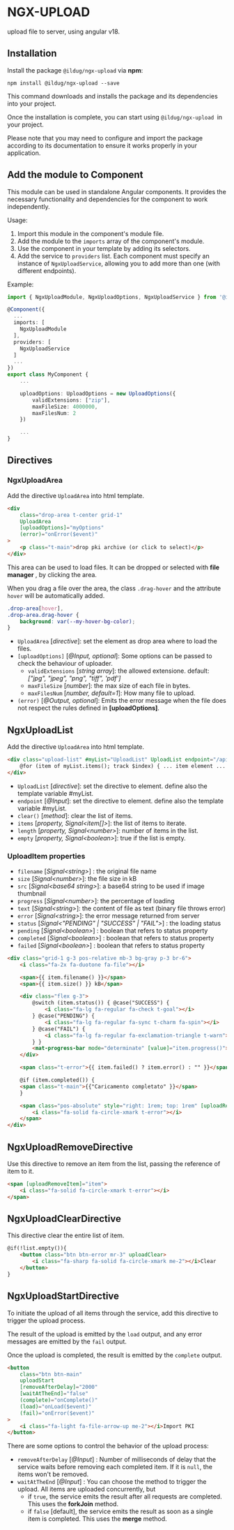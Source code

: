 # NGX-UPLOAD

upload file to server, using angular v18.

## Installation

Install the package `@ildug/ngx-upload` via **npm**:

```shell
npm install @ildug/ngx-upload --save
```

This command downloads and installs the package and its dependencies into your project.

Once the installation is complete, you can start using `@ildug/ngx-upload `in your project.

Please note that you may need to configure and import the package according to its documentation to ensure it works properly in your application.

## Add the module to Component

This module can be used in standalone Angular components. 
It provides the necessary functionality and dependencies for the component to work independently.


Usage:

1. Import this module in the component's module file.
2. Add the module to the `imports` array of the component's module.
3. Use the component in your template by adding its selectors.
4. Add the service to `providers` list. Each component must specify an instance of `NgxUploadService`, allowing you to add more than one (with different endpoints).

Example:

```typescript
import { NgxUploadModule, NgxUploadOptions, NgxUploadService } from '@ildug/ngx-upload';

@Component({
  ...
  imports: [
    NgxUploadModule
  ],
  providers: [
    NgxUploadService
  ]
  ...
})
export class MyComponent { 
    ... 

    uploadOptions: UploadOptions = new UploadOptions({
        validExtensions: ["zip"],
        maxFileSize: 4000000,
        maxFilesNum: 2
    })

    ... 
}
```

## Directives

### NgxUploadArea

Add the directive `UploadArea` into html template.

```html
<div
    class="drop-area t-center grid-1"
    UploadArea
    [uploadOptions]="myOptions"
    (error)="onError($event)"
>
    <p class="t-main">drop pki archive (or click to select)</p>
</div>
```

This area can be used to load files.
It can be dropped or selected with **file manager** , by clicking the area.

When you drag a file over the area, the class `.drag-hover` and the attribute `hover` will be automatically added.

```css
.drop-area[hover],
.drop-area.drag-hover {
    background: var(--my-hover-bg-color);
}
```

-   `UploadArea` [*directive*]: set the element as drop area where to load the files.
-   `[uploadOptions]` [*@Input, optional*]: Some options can be passed to check the behaviour of uploader.
    -   `validExtensions` [*string array*]: the allowed extensione. default: _["jpg", "jpeg", "png", "tiff", 'pdf']_
    -   `maxFileSize` [*number*]: the max size of each file in bytes.
    -   `maxFilesNum` [*number, default=1*]: How many file to upload.
-   `(error)` [*@Output, optional*]: Emits the error message when the file does not respect the rules defined in **[uploadOptions]**.

## NgxUploadList

Add the directive `UploadArea` into html template.

```html
<div class="upload-list" #myList="UploadList" UploadList endpoint="/api/pki/import/archive">
    @for (item of myList.items(); track $index) { ... item element ... }
</div>
```

-   `UploadList` [*directive*]: set the directive to element. define also the template variable #myList.
-   `endpoint` [*@Input*]: set the directive to element. define also the template variable #myList.
-   `clear()` [*method*]: clear the list of items.
-   `items` [*property, Signal\<item[]>*]: the list of items to iterate.
-   `length` [*property, Signal\<number>*]: number of items in the list.
-   `empty` [*property, Signal\<boolean>*]: true if the list is empty.

### UploadItem properties

-  `filename` [*Signal\<string>*] : the  original file name
-  `size` [*Signal\<number>*]: the file size in kB
-  `src` [*Signal\<base64 string>*]: a base64 string to be used if image thumbnail
-  `progress` [*Signal\<number>*]: the percentage of loading 
-  `text` [*Signal\<string>*]: the content of file as text (binary file throws error)
-  `error` [*Signal\<string>*]: the error message returned from server
-  `status` [*Signal\<"PENDING" | "SUCCESS" | "FAIL">*] : the loading status 
-  `pending` [*Signal\<boolean>*] : boolean that refers to status property
-  `completed` [*Signal\<boolean>*]  : boolean that refers to status property
-  `failed` [*Signal\<boolean>*]  : boolean that refers to status property

```html
<div class="grid-1 g-3 pos-relative mb-3 bg-gray p-3 br-6">
    <i class="fa-2x fa-duotone fa-file"></i>

    <span>{{ item.filename() }}</span>
    <span>{{ item.size() }} kB</span>

    <div class="flex g-3">
        @switch (item.status()) { @case("SUCCESS") {
            <i class="fa-lg fa-regular fa-check t-goal"></i>
        } @case("PENDING") {
            <i class="fa-lg fa-regular fa-sync t-charm fa-spin"></i>
        } @case("FAIL") {
            <i class="fa-lg fa-regular fa-exclamation-triangle t-warn"></i>
        } }
        <mat-progress-bar mode="determinate" [value]="item.progress()"></mat-progress-bar>
    </div>

    <span class="t-error">{{ item.failed() ? item.error() : "" }}</span>

    @if (item.completed()) {
    <span class="t-main">{{"Caricamento completato" }}</span>
    }

    <span class="pos-absolute" style="right: 1rem; top: 1rem" [uploadRemoveItem]="item">
        <i class="fa-solid fa-circle-xmark t-error"></i>
    </span>
</div>
```

## NgxUploadRemoveDirective

Use this directive to remove an item from the list, passing the reference of item to it.

```html
<span [uploadRemoveItem]="item">
    <i class="fa-solid fa-circle-xmark t-error"></i>
</span>
```

## NgxUploadClearDirective

This directive clear the entire list of item.

```html
@if(!list.empty()){
    <button class="btn btn-error mr-3" uploadClear>
        <i class="fa-sharp fa-solid fa-circle-xmark me-2"></i>Clear
    </button>
}
```

## NgxUploadStartDirective

To initiate the upload of all items through the service, add this directive to trigger the upload process.

The result of the upload is emitted by the `load` output, and any error messages are emitted by the `fail` output.

Once the upload is completed, the result is emitted by the `complete` output.

```html
<button
    class="btn btn-main"
    uploadStart
    [removeAfterDelay]="2000"
    [waitAtTheEnd]="false"
    (complete)="onComplete()"
    (load)="onLoad($event)"
    (fail)="onError($event)"
>
    <i class="fa-light fa-file-arrow-up me-2"></i>Import PKI
</button>
```

There are some options to control the behavior of the upload process:

-  `removeAfterDelay` [*@Input*] : Number of milliseconds of delay that the service waits before removing each completed item. If it is `null`, the items won't be removed.
-  `waitAtTheEnd` [*@Input*] : You can choose the method to trigger the upload. All items are uploaded concurrently, but
    - if `true`, the service emits the result after all requests are completed. This uses the **forkJoin** method.
    - if `false` [default], the service emits the result as soon as a single item is completed. This uses the **merge** method.
